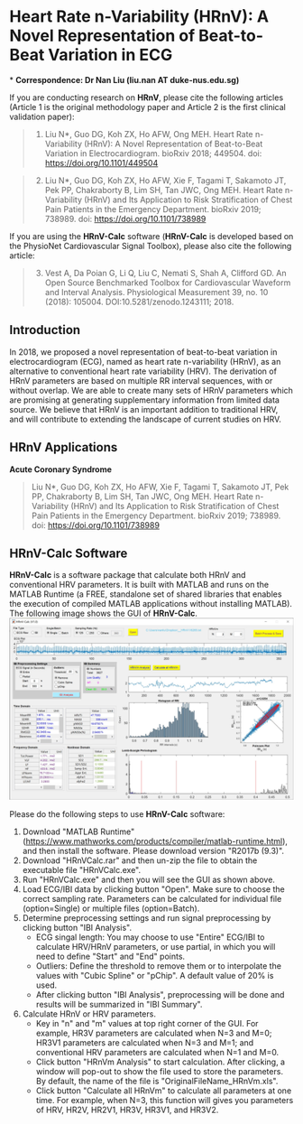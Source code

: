 # Heart Rate n-Variability (HRnV): A Novel Representation of Beat-to-Beat Variation in ECG

\* **Correspondence: Dr Nan Liu (liu.nan AT duke-nus.edu.sg)**

If you are conducting research on **HRnV**, please cite the following articles (Article 1 is the original methodology paper and Article 2 is the first clinical validation paper):
> 1) Liu N*, Guo DG, Koh ZX, Ho AFW, Ong MEH. Heart Rate n-Variability (HRnV): A Novel Representation of Beat-to-Beat Variation in Electrocardiogram. bioRxiv 2018; 449504. doi: https://doi.org/10.1101/449504

> 2) Liu N*, Guo DG, Koh ZX, Ho AFW, Xie F, Tagami T, Sakamoto JT, Pek PP, Chakraborty B, Lim SH, Tan JWC, Ong MEH. Heart Rate n-Variability (HRnV) and Its Application to Risk Stratification of Chest Pain Patients in the Emergency Department. bioRxiv 2019; 738989. doi: https://doi.org/10.1101/738989

If you are using the **HRnV-Calc** software (**HRnV-Calc** is developed based on the PhysioNet Cardiovascular Signal Toolbox), please also cite the following article:
> 3) Vest A, Da Poian G, Li Q, Liu C, Nemati S, Shah A, Clifford GD. An Open Source Benchmarked Toolbox for Cardiovascular Waveform and Interval Analysis. Physiological Measurement 39, no. 10 (2018): 105004. DOI:10.5281/zenodo.1243111; 2018.

## Introduction
In 2018, we proposed a novel representation of beat-to-beat variation in electrocardiogram (ECG), named as heart rate n-variability (HRnV), as an alternative to conventional heart rate variability (HRV). The derivation of HRnV parameters are based on multiple RR interval sequences, with or without overlap. We are able to create many sets of HRnV parameters which are promising at generating supplementary information from limited data source. We believe that HRnV is an important addition to traditional HRV, and will contribute to extending the landscape of current studies on HRV.

## HRnV Applications
**Acute Coronary Syndrome**
> Liu N*, Guo DG, Koh ZX, Ho AFW, Xie F, Tagami T, Sakamoto JT, Pek PP, Chakraborty B, Lim SH, Tan JWC, Ong MEH. Heart Rate n-Variability (HRnV) and Its Application to Risk Stratification of Chest Pain Patients in the Emergency Department. bioRxiv 2019; 738989. doi: https://doi.org/10.1101/738989

## HRnV-Calc Software
**HRnV-Calc** is a software package that calculate both HRnV and conventional HRV parameters. It is built with MATLAB and runs on the MATLAB Runtime (a FREE, standalone set of shared libraries that enables the execution of compiled MATLAB applications without installing MATLAB). The following image shows the GUI of **HRnV-Calc**.
![](HRnV-Calc.jpg)

Please do the following steps to use **HRnV-Calc** software:
1. Download "MATLAB Runtime" (https://www.mathworks.com/products/compiler/matlab-runtime.html), and then install the software. Please download version "R2017b (9.3)".
2. Download "HRnVCalc.rar" and then un-zip the file to obtain the executable file "HRnVCalc.exe".
3. Run "HRnVCalc.exe" and then you will see the GUI as shown above.
4. Load ECG/IBI data by clicking button "Open". Make sure to choose the correct sampling rate. Parameters can be calculated for individual file (option=Single) or multiple files (option=Batch).
5. Determine preprocessing settings and run signal preprocessing by clicking button "IBI Analysis".
   - ECG singal length: You may choose to use "Entire" ECG/IBI to calculate HRV/HRnV parameters, or use partial, in which you will need to define "Start" and "End" points.
   - Outliers: Define the threshold to remove them or to interpolate the values with "Cubic Spline" or "pChip". A default value of 20% is used.
   - After clicking button "IBI Analysis", preprocessing will be done and results will be summarized in "IBI Summary".
6. Calculate HRnV or HRV parameters.
   - Key in "n" and "m" values at top right corner of the GUI. For example, HR3V parameters are calculated when N=3 and M=0; HR3V1 parameters are calculated when N=3 and M=1; and conventional HRV parameters are calculated when N=1 and M=0.
   - Click button "HRnVm Analysis" to start calculation. After clicking, a window will pop-out to show the file used to store the parameters. By default, the name of the file is "OriginalFileName_HRnVm.xls".
   - Click button "Calculate all HRnVm" to calculate all parameters at one time. For example, when N=3, this function will gives you parameters of HRV, HR2V, HR2V1, HR3V, HR3V1, and HR3V2.


